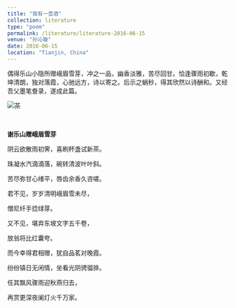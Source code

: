 ```yaml
---
title: "我有一壶酒"
collection: literature
type: "poem"
permalink: /literature/literature-2016-06-15
venue: "孙沁璇"
date: 2016-06-15
location: "Tianjin, China"
---
```


偶得乐山小隐所赠峨眉雪芽，冲之一品，幽香淡雅，苦尽回甘。恰逢骤雨初歇，乾坤清朗，独对落霞，心驰远方，诗以寄之。后示之蜗秒，得其欣然以诗酬和。又经吾父墨笔誊录，遂成此篇。

![茶](https://sunqinxuan.github.io/images/literature-2016-07-23-img1.jpg)

<br>

**谢乐山赠峨眉雪芽**

阴云欲散雨初霁，喜刷杯盏试新茶。

珠凝水汽滴滴落，碗转清波叶叶斜。

苦尽弥甘心绪平，唇齿余香久咨嗟。

君不见，岁岁清明峨眉雪未尽，

僧尼纤手捻绿芽。

又不见，堪弃东坡文字五千卷，

放翁将比红囊夸。

而今幸得君相赠，犹自品茗对晚霞。

纷纷镇日无闲情，坐看光阴骋骝骅。

任其飘风骤雨迎秋燕归去，

再赏更深夜阑灯火千万家。

<br>
